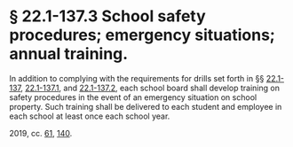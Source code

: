 # § 22.1-137.3 School safety procedures; emergency situations; annual training.

<p>In addition to complying with the requirements for drills set forth in §§ <a href='/vacode/22.1-137/'>22.1-137</a>, <a href='/vacode/22.1-137.1/'>22.1-137.1</a>, and <a href='/vacode/22.1-137.2/'>22.1-137.2</a>, each school board shall develop training on safety procedures in the event of an emergency situation on school property. Such training shall be delivered to each student and employee in each school at least once each school year.</p><p>2019, cc. <a href='http://lis.virginia.gov/cgi-bin/legp604.exe?191+ful+CHAP0061'>61</a>, <a href='http://lis.virginia.gov/cgi-bin/legp604.exe?191+ful+CHAP0140'>140</a>.</p>